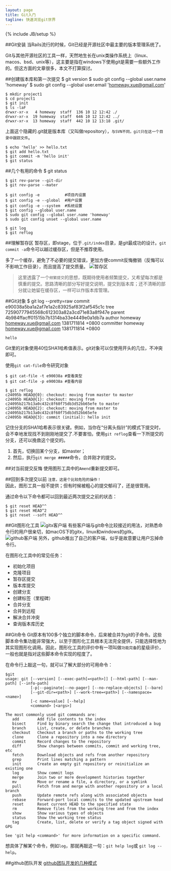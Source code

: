 ```yaml
---
layout: page
title: Git入门
tagline: 快速浏览git世界
---
```

{% include JB/setup %}

##Git安装
当Rails流行的时候，Git已经是开源社区中最主要的版本管理系统了。

Git与其他开源社区的工具一样，天然地生长在unix类操作系统上（linux、macos、bsd、unix等），这主要是指在windows下使用git是需要一些额外工作的。但这方面的文章很多，本文不打算探讨。


##创建版本库和第一次提交
    $ git version
    $ sudo git config --global user.name 'homeway'
    $ sudo git config --global user.email 'homeway.xue@gmail.com'

    $ mkdir project1
    $ cd project1
    $ git init
    $ ls -laF
    drwxr-xr-x   4 homeway  staff  136 10 12 12:42 ./
    drwxr-xr-x  19 homeway  staff  646 10 12 12:42 ../
    drwxr-xr-x  13 homeway  staff  442 10 12 13:18 .git/
上面这个隐藏的.git就是版本库（又叫做repository），`与SVN不同，git只在这一个目录中跟踪文件`。

    $ echo 'hello' >> hello.txt
    $ git add hello.txt
    $ git commit -m 'hello init'
    $ git status

##几个有用的命令
    $ git status

    $ git rev-parse --git-dir
    $ git rev-parse --mater

    $ git config -e           #项目内设置
    $ git config -e --global  #用户设置
    $ git config -e --system  #系统设置
    $ git config --global user.name
    $ sudo git config --global user.name 'homeway'
    $ sudo git config unset --global user.name
  
    $ git log
    $ git reflog

##理解暂存区
暂存区，即stage，位于`.git/index`目录，是git最成功的设计。`git commit -a`命令可以越过缓存区，但是不推荐使用。

多了一个缓存，避免了不必要的提交错误，更加方便commit反悔撤销（反悔可以不影响工作目录），而且提高了提交质量。
![暂存区](gitx2.png)

>这里透露了一个`频繁提交`的思想，既期待使用者频繁提交，又希望每次都是慎重的提交。思路清晰的部分写好提交说明，提交到版本库；还不清晰的部分就让她留在缓存区，一样可以作版本库管理。

##Git对象
    $ git log --pretty=raw
    commit e90038a5ba1a2af7e1a2c83925af83f2af545c1c
    tree 72590777945568c612303a82a3cd71e83a8f947e
    parent 4b984ffacff01515b7b1314ba33e4449e0a1db7a
    author homeway <homeway.xue@gmail.com> 1381711814 +0800
    committer homeway <homeway.xue@gmail.com> 1381711814 +0800
    
    hello

Git里的对象使用40位SHA1哈希值表示。git对象可以仅使用开头的几位，不冲突即可。

使用`git cat-file`命令研究对象

    $ git cat-file -t e90038a #查看类型
    $ git cat-file -p e90038a #查看内容

    $ git reflog
    c24095b HEAD@{0}: checkout: moving from master to master
    c24095b HEAD@{1}: checkout: moving from c24095b217b13a0c432c8f60f75db3d52bb65efe to master
    c24095b HEAD@{2}: checkout: moving from master to c24095b217b13a0c432c8f60f75db3d52bb65efe
    c24095b HEAD@{3}: commit (initial): hello init

记住分支的SHA1哈希表示很关键。例如，当你在“分离头指针”的模式下提交时，会不幸地发现找不到刚刚地提交了.不要害怕，使用`git reflog`查看一下所提交的分支，还可以挽救这个提交的。

1. 首先，切换回某个分支，如master；
2. 然后，执行`git merge #####`命令，合并刚才的提交。

##对当前提交反悔
使用图形工具中的`Amend`重新提交即可。

##回到多次提交以前
`注意，这是个比较危险的操作！`
<br>因此，图形工具一般不提供；但有时候被粗心的提交郁闷了，还是很管用。

通过命令以下命令都可以回到最近两次提交之前的状态： 

    $ git reset HEAD^^
    $ git reset HEAD^2
    $ git reset --soft HEAD^^

##Git图形化工具
![gitx客户端](gitx.png)
有些客户端与git命令比较接近的用法，对熟悉命令行的用户很亲切，如macOS下的gitx，linux和windows的gitk。
![github客户端](github-client.png)
另外，github推出了自己的客户端，似乎是故意要让用户忘掉命令行。

在图形化工具中的常见任务：

* 初始化项目
* 克隆项目
* 暂存区提交
* 版本库提交
* 创建分支
* 创建标签（里程碑）
* 合并分支
* 合并到远程
* 解决合并冲突
* 查询版本库历史

##Git命令
Git原本有100多个独立的脚本命令，后来被合并为git的子命令。这些脚本命令集功能非常强大，以至于图形化工具根本无法完全提供，只能选择性地为其实现图形化调用。因此，图形化工具的评价中有一项叫做`功能完备`的星级评价，一般也就是指对这些脚本命令实现的程度了。

在命令行上敲这一句，就可以了解大部分的可用命令：

    $git
    usage: git [--version] [--exec-path[=<path>]] [--html-path] [--man-path] [--info-path]
               [-p|--paginate|--no-pager] [--no-replace-objects] [--bare]
               [--git-dir=<path>] [--work-tree=<path>] [--namespace=<name>]
               [-c name=value] [--help]
               <command> [<args>]

    The most commonly used git commands are:
       add        Add file contents to the index
       bisect     Find by binary search the change that introduced a bug
       branch     List, create, or delete branches
       checkout   Checkout a branch or paths to the working tree
       clone      Clone a repository into a new directory
       commit     Record changes to the repository
       diff       Show changes between commits, commit and working tree, etc
       fetch      Download objects and refs from another repository
       grep       Print lines matching a pattern
       init       Create an empty git repository or reinitialize an existing one
       log        Show commit logs
       merge      Join two or more development histories together
       mv         Move or rename a file, a directory, or a symlink
       pull       Fetch from and merge with another repository or a local branch
       push       Update remote refs along with associated objects
       rebase     Forward-port local commits to the updated upstream head
       reset      Reset current HEAD to the specified state
       rm         Remove files from the working tree and from the index
       show       Show various types of objects
       status     Show the working tree status
       tag        Create, list, delete or verify a tag object signed with GPG

    See 'git help <command>' for more information on a specific command.

想具体了解某个命令，例如`log`，那就再敲这一句：`git help log`或 `git log --help`。

##github团队开发
[github团队开发的几种模式](http://xiaocong.github.io/blog/2013/03/20/team-collaboration-with-github/)

